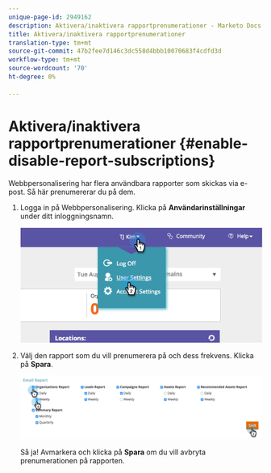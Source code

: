 ```yaml
---
unique-page-id: 2949162
description: Aktivera/inaktivera rapportprenumerationer - Marketo Docs - Produktdokumentation
title: Aktivera/inaktivera rapportprenumerationer
translation-type: tm+mt
source-git-commit: 47b2fee7d146c3dc558d4bbb10070683f4cdfd3d
workflow-type: tm+mt
source-wordcount: '70'
ht-degree: 0%

---
```



# Aktivera/inaktivera rapportprenumerationer {#enable-disable-report-subscriptions}

Webbpersonalisering har flera användbara rapporter som skickas via e-post. Så här prenumererar du på dem.

1. Logga in på Webbpersonalisering. Klicka på **Användarinställningar** under ditt inloggningsnamn.

   ![](assets/image2014-9-17-20-3a48-3a28.png)

1. Välj den rapport som du vill prenumerera på och dess frekvens. Klicka på **Spara**.

   ![](assets/email-settings.png)

   Så ja! Avmarkera och klicka på **Spara** om du vill avbryta prenumerationen på rapporten.

